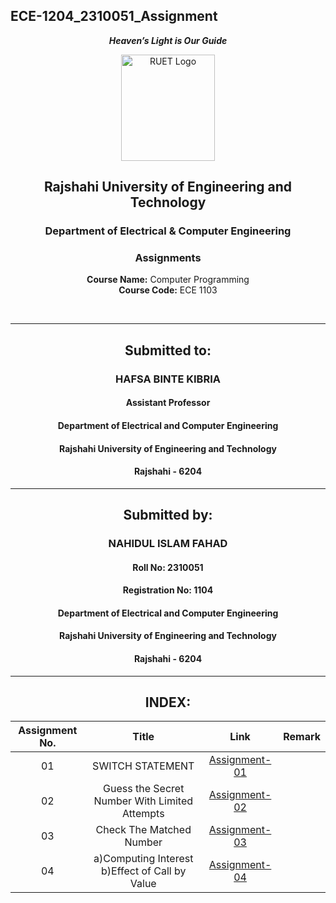 ## ECE-1204_2310051_Assignment
<div align="center">
  
_**Heaven’s Light is Our Guide**_
</div>

<p align="center">
  <img src="https://github.com/user-attachments/assets/18531be8-2a84-4bea-9027-5f1c40549dfa" alt="RUET Logo" style="width:150px;height:170px;">
</p>

<div align="center">
  
  ## **Rajshahi University of Engineering and Technology** <br> 
  ### **Department of Electrical & Computer Engineering**
  ### **Assignments**<br>
  **Course Name:** Computer Programming<br>
  **Course Code:** ECE 1103
</div>
<br>
<div align="center">

---  
##  Submitted to: 

### **HAFSA BINTE KIBRIA**
#### Assistant Professor
#### Department of Electrical and Computer Engineering
#### Rajshahi University of Engineering and Technology
#### Rajshahi - 6204

---

## Submitted by:

### **NAHIDUL ISLAM FAHAD**
#### Roll No: 2310051
#### Registration No: 1104
#### Department of Electrical and Computer Engineering
#### Rajshahi University of Engineering and Technology
#### Rajshahi - 6204

---
</div>

<div align="center">
  
## INDEX:

| Assignment No. | Title | Link | Remark |
| :---: | :---: | :---: | :---: |
| 01 |                SWITCH STATEMENT               | [Assignment-01](https://github.com/Fahad-51/ECE-1103_2310051/blob/main/Assignment-01.md)
| 02 | Guess the Secret Number With Limited Attempts | [Assignment-02](https://github.com/Fahad-51/ECE-1103_2310051/blob/main/Assignment-02.md)
| 03 |             Check The Matched Number          | [Assignment-03](https://github.com/Fahad-51/ECE-1103_2310051/blob/main/Assignment-03.md)
| 04 |a)Computing Interest b)Effect of Call by Value | [Assignment-04](https://github.com/Fahad-51/ECE-1103_2310051/blob/main/Assignment-04.md)



</div>
